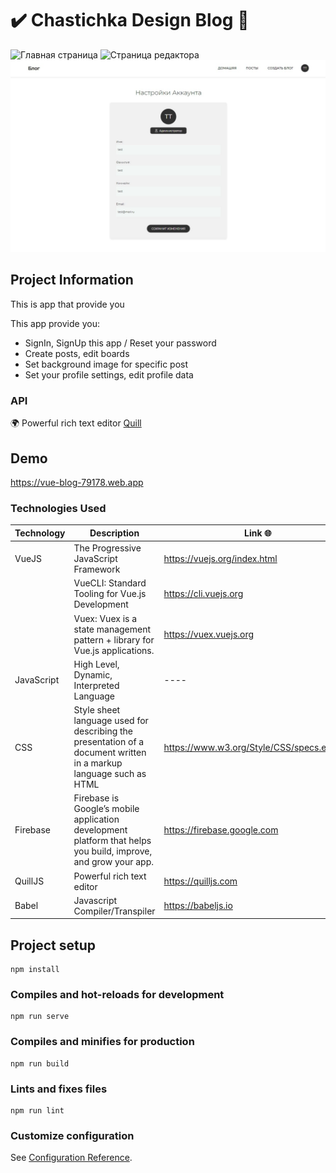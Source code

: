 # ✔️ Chastichka Design Blog 📑

![Главная страница](preview/cover.gif "cover-1")
![Страница редактора](preview/cover-2.gif "cover-2")
![Страница профиля ](preview/preview-1.jpg "cover-3")

## Project Information

This is app that provide you

This app provide you:

- SignIn, SignUp this app / Reset your password
- Create posts, edit boards
- Set background image for specific post
- Set your profile settings, edit profile data

### API

🌍 Powerful rich text editor [Quill](https://quilljs.com)

## Demo

https://vue-blog-79178.web.app

### Technologies Used

| Technology | Description                                                                                                       | Link 🌐                                    |
| ---------- | ----------------------------------------------------------------------------------------------------------------- | ------------------------------------------ |
| VueJS      | The Progressive JavaScript Framework                                                                              | https://vuejs.org/index.html               |
|            | VueCLI: Standard Tooling for Vue.js Development                                                                   | https://cli.vuejs.org                      |
|            | Vuex: Vuex is a state management pattern + library for Vue.js applications.                                       | https://vuex.vuejs.org                     |
| JavaScript | High Level, Dynamic, Interpreted Language                                                                         | ----                                       |
| CSS        | Style sheet language used for describing the presentation of a document written in a markup language such as HTML | https://www.w3.org/Style/CSS/specs.en.html |
| Firebase   | Firebase is Google’s mobile application development platform that helps you build, improve, and grow your app.    | https://firebase.google.com                |
| QuillJS    | Powerful rich text editor                                                                                         | https://quilljs.com                        |
| Babel      | Javascript Compiler/Transpiler                                                                                    | https://babeljs.io                         |

## Project setup

```
npm install
```

### Compiles and hot-reloads for development

```
npm run serve
```

### Compiles and minifies for production

```
npm run build
```

### Lints and fixes files

```
npm run lint
```

### Customize configuration

See [Configuration Reference](https://cli.vuejs.org/config/).

